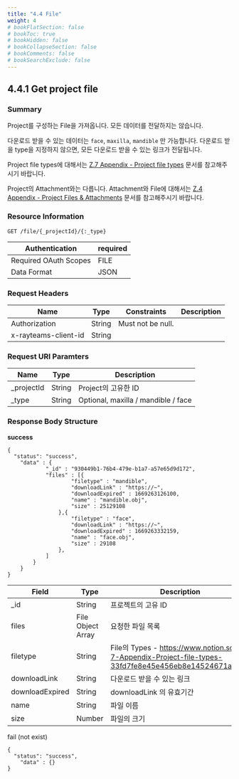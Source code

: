 ```yaml
---
title: "4.4 File"
weight: 4
# bookFlatSection: false
# bookToc: true
# bookHidden: false
# bookCollapseSection: false
# bookComments: false
# bookSearchExclude: false
---
```


## 4.4.1 Get project file

### Summary

Project를 구성하는 File을 가져옵니다. 모든 데이터를 전달하지는 않습니다.

다운로드 받을 수 있는 데이터는 `face`, `maxilla`, `mandible` 만 가능합니다. 다운로드 받을 type을 지정하지 않으면, 모든 다운로드 받을 수 있는 링크가 전달됩니다.

Project file types에 대해서는 [Z.7 Appendix - Project file types](https://www.notion.so/Z-7-Appendix-Project-file-types-33fd7fe8e45e456eb8e14524671a6d85) 문서를 참고해주시기 바랍니다.

Project의 Attachment와는 다릅니다. Attachment와 File에 대해서는 [Z.4 Appendix - Project Files & Attachments](https://www.notion.so/Z-4-Appendix-Project-Files-Attachments-bb226ac2c6b24978923d0a9b67eeab09) 문서를 참고해주시기 바랍니다.

### Resource Information

```
GET /file/{_projectId}/{:_type}
```

| Authentication | required |
| --- | --- |
| Required OAuth Scopes | FILE |
| Data Format | JSON |

### Request Headers

| Name | Type | Constraints | Description |
| --- | --- | --- | --- |
| Authorization | String | Must not be null. |  |
| x-rayteams-client-id | String |  |  |

### Request URI Paramters

| Name | Type | Description |
| --- | --- | --- |
| _projectId | String | Project의 고유한 ID |
| _type | String | Optional, maxilla / mandible / face |

### Response Body Structure

**success**

```
{
  "status": "success",
	"data" : {
			"_id" : "930449b1-76b4-479e-b1a7-a57e65d9d172",
			"files" : [{
					"filetype" : "mandible",
					"downloadLink" : "https://~",
					"downloadExpired" : 1669263126100,
					"name" : "mandible.obj",
					"size" : 25129108
				},{
					"filetype" : "face",
					"downloadLink" : "https://~",
					"downloadExpired" : 1669263332159,
					"name" : "face.obj",
					"size" : 29108
				},
			]
		}
	}
}
```

| Field | Type | Description |
| --- | --- | --- |
| _id | String | 프로젝트의 고유 ID |
| files | File Object Array | 요청한 파일 목록 |
|   filetype | String | File의 Types - https://www.notion.so/Z-7-Appendix-Project-file-types-33fd7fe8e45e456eb8e14524671a6d85  |
|   downloadLink | String | 다운로드 받을 수 있는 링크 |
|   downloadExpired | String | downloadLink 의 유효기간 |
|   name | String | 파일 이름 |
|   size | Number | 파일의 크기 |

fail (not exist)

```
{
  "status": "success",
	"data" : {}
}
```